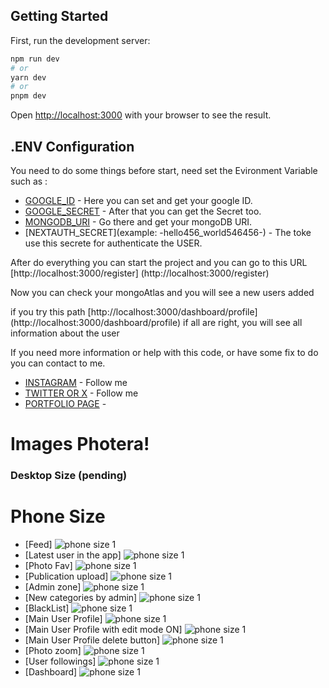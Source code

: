 

## Getting Started

First, run the development server:

```bash
npm run dev
# or
yarn dev
# or
pnpm dev
```

Open [http://localhost:3000](http://localhost:3000) with your browser to see the result.

## .ENV Configuration

You need to do some things before start, need set the Evironment Variable
such as :

- [GOOGLE_ID](https://console.developers.google.com/apis/credentials) - Here you can set and get your google ID.
- [GOOGLE_SECRET](https://console.developers.google.com/apis/credentials) - After that you can get the Secret too.
- [MONGODB_URI](https://www.mongodb.com/) - Go there and get your mongoDB URI.
- [NEXTAUTH_SECRET](example: -hello456_world546456-) - The toke use this secrete for authenticate the USER.

After do everything you can start the project and you can go to this URL [http://localhost:3000/register] (http://localhost:3000/register)

Now you can check your mongoAtlas and you will see a new users added 

if you try this path [http://localhost:3000/dashboard/profile] (http://localhost:3000/dashboard/profile)
if all are right, you will see all information about the user


If you need more information or help with this code, or have some fix to do you can contact to me.

- [INSTAGRAM](https://www.instagram.com/sancheznotdev/) - Follow me
- [TWITTER OR X](https://twitter.com/sancheznotdev) - Follow me
- [PORTFOLIO PAGE](https://www.sancheznot.com/) -

# Images Photera!
### Desktop Size (pending)
#

# Phone Size
- [Feed]
![phone size 1](/public/imgExample/1.jpeg)
- [Latest user in the app]
![phone size 1](/public/imgExample/2.jpeg)
- [Photo Fav]
![phone size 1](/public/imgExample/3.jpeg)
- [Publication upload]
![phone size 1](/public/imgExample/4.jpeg)
- [Admin zone]
![phone size 1](/public/imgExample/5.jpeg)
- [New categories by admin]
![phone size 1](/public/imgExample/6.jpeg)
- [BlackList]
![phone size 1](/public/imgExample/7.jpeg)
- [Main User Profile]
![phone size 1](/public/imgExample/8.jpeg)
- [Main User Profile with edit mode ON]
![phone size 1](/public/imgExample/9.jpeg)
- [Main User Profile delete button]
![phone size 1](/public/imgExample/10.jpeg)
- [Photo zoom]
![phone size 1](/public/imgExample/11.jpeg)
- [User followings]
![phone size 1](/public/imgExample/12.jpeg)
- [Dashboard]
![phone size 1](/public/imgExample/13.jpeg)